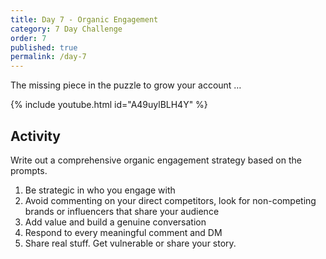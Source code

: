 ```yaml
---
title: Day 7 - Organic Engagement
category: 7 Day Challenge
order: 7
published: true
permalink: /day-7
---
```


The missing piece in the puzzle to grow your account …&nbsp;

{% include youtube.html id="A49uylBLH4Y" %}

## Activity&nbsp;

Write out a comprehensive organic engagement strategy based on the prompts.&nbsp;

1. Be strategic in who you engage with
2. Avoid commenting on your direct competitors, look for non-competing brands or influencers that share your audience
3. Add value and build a genuine conversation
4. Respond to every meaningful comment and DM
5. Share real stuff. Get vulnerable or share your story.&nbsp;